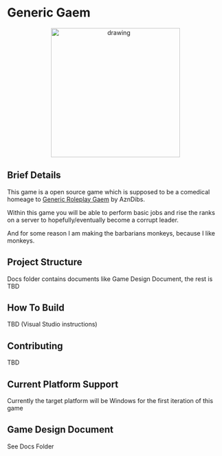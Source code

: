 # Generic Gaem
<p align="center">
    <img src="docs/GenericGaemGenAIBanner.png" alt="drawing" height="300" />
</P>

## Brief Details

This game is a open source game which is supposed to be a comedical homeage to [Generic Roleplay Gaem](https://www.roblox.com/games/4598019433/generic-roleplay-gaem) by AznDibs.

Within this game you will be able to perform basic jobs and rise the ranks on a server to hopefully/eventually become a corrupt leader.

And for some reason I am making the barbarians monkeys, because I like monkeys.

## Project Structure

Docs folder contains documents like Game Design Document, the rest is TBD

## How To Build

TBD (Visual Studio instructions)

## Contributing

TBD

## Current Platform Support

Currently the target platform will be Windows for the first iteration of this game

## Game Design Document

See Docs Folder
